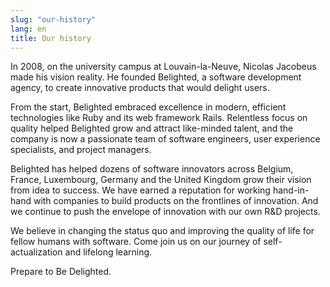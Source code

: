```yaml
---
slug: "our-history"
lang: en
title: Our history
---
```


In 2008, on the university campus at Louvain-la-Neuve, Nicolas Jacobeus made his vision reality. He founded Belighted, a software development agency, to create innovative products that would delight users.

From the start, Belighted embraced excellence in modern, efficient technologies like Ruby and its web framework Rails. Relentless focus on quality helped Belighted grow and attract like-minded talent, and the company is now a passionate team of software engineers, user experience specialists, and project managers.

Belighted has helped dozens of software innovators across Belgium, France, Luxembourg, Germany and the United Kingdom grow their vision from idea to success. We have earned a reputation for working hand-in-hand with companies to build products on the frontlines of innovation. And we continue to push the envelope of innovation with our own R&D projects.

We believe in changing the status quo and improving the quality of life for fellow humans with software. Come join us on our journey of self-actualization and lifelong learning.

Prepare to Be Delighted.
